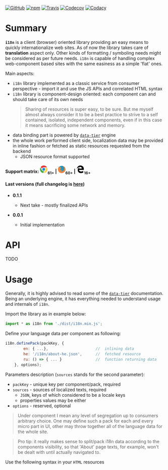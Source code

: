 [![GitHub](https://img.shields.io/github/license/gullerya/i18n.svg)](https://github.com/gullerya/i18n)
[![npm](https://img.shields.io/npm/v/@gullerya/i18n.svg?label=npm%20@gullerya/i18n)](https://www.npmjs.com/package/@gullerya/i18n)
[![Travis](https://travis-ci.org/gullerya/i18n.svg?branch=master)](https://travis-ci.org/gullerya/i18n)
[![Codecov](https://img.shields.io/codecov/c/github/gullerya/i18n/master.svg)](https://codecov.io/gh/gullerya/i18n/branch/master)
[![Codacy](https://img.shields.io/codacy/grade/2b0fe66aa5344be9aebab713b0a07f24.svg?logo=codacy)](https://www.codacy.com/app/gullerya/i18n)

# Summary

__`i18n`__ is a client (browser) oriented library providing an easy means to quickly internationalize web sites.
As of now the library takes care of __translation__ aspect only. Other kinds of formatting / symboling needs might be considered as per future needs.
`i18n` is capable of handling complex web-component based sites with the same easiness as a simple 'flat' ones.

Main aspects:
* `i18n` library implemented as a classic service from consumer perspective - import it and use the JS APIs and correlated HTML syntax
* `i18n` library is component-design oriented: each component can and should take care of its own needs
    > Sharing of resources is super easy, to be sure. But me myself almost always consider it to be a best practice to strive to a self contained, isolated, independent components, even if in this case it means sacrificing some network and memory.
* data binding part is powered by [`data-tier`](https://www.npmjs.com/package/data-tier) engine
* the whole work performed client side, localization data may be provided in inline fashion or fetched as static resources requested from the backend
    * JSON resource format supported

#### Support matrix: ![CHROME](docs/browser_icons/chrome.png)<sub>61+</sub> | ![FIREFOX](docs/browser_icons/firefox.png)<sub>60+</sub> | ![EDGE](docs/browser_icons/edge.png)<sub>16+</sub>

#### Last versions (full changelog is [here](docs/changelog.md))

* __0.1.1__
  * Next take - mostly finalized APIs

* __0.0.1__
  * Initial implementation

# API
TODO

# Usage

Generally, it is highly advised to read some of the [`data-tier`](https://www.npmjs.com/package/data-tier) documentation. Being an underlying engine, it has everything needed to understand usage and internals of `i18n`.

Import the library as in example below:
```javascript
import * as i18n from './dist/i18n.min.js';
```

Define your language data per component as following:
```javascript
i18n.definePack(packKey, {
		en: { ...},                     //  inlining data
		he: '/i18n/about-he.json',      //  fetched resource
		ru: () => { ... }               //  function returning data
	}, options);
```

Parameters description (`sources` stands for the second parameter):
* `packKey` - unique key per component/pack, required
* `sources` - sources of localized texts, required
    * `JSON`, keys of which considered to be a locale keys
    * properties values may be either 
* `options` - reserved, optional

> Under component I mean any level of segregation up to consumers arbitrary choice. One may define such a pack for each and every micro part in UI, other may throw together all of the language data for the whole site.

> Pro tip: it really makes sense to split/pack i18n data according to the components visibility, so that 'About' page texts, for example, won't be dealt with until actually navigated to.

Use the following syntax in your `HTML` resources